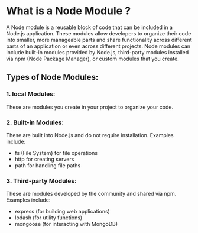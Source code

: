 <!-- # Node.js Basics

- Installing Node.js and Using Node REPL
- Running JavaScript Files with node
- The Node.js Event Loop
- Global Objects (__dirname, __filename, process)
- Understanding require() and ES Modules

## file system  fs module

```
const fs = require("fs");

// console.log(fs);

// fs.writeFileSync('./test.txt',"Welcome to node file");
// fs.writeFileSync('./test.txt',"Welcome Ducat India");


// Async
fs.writeFile('./test.txt', "Welcome", () => { });
```
<hr> -->


# What is a Node Module ?

A Node module is a reusable block of code that can be included in a Node.js application. These modules allow developers to organize their code into smaller, more manageable parts and share functionality across different parts of an application or even across different projects. Node modules can include built-in modules provided by Node.js, third-party modules installed via npm (Node Package Manager), or custom modules that you create.

## Types of Node Modules:

### 1. local Modules:

These are modules you create in your project to organize your code.

### 2. Built-in Modules:
These are built into Node.js and do not require installation. Examples include:

- fs (File System) for file operations
- http for creating servers
- path for handling file paths

### 3. Third-party Modules:
These are modules developed by the community and shared via npm. Examples include:

- express (for building web applications)
- lodash (for utility functions)
- mongoose (for interacting with MongoDB)




